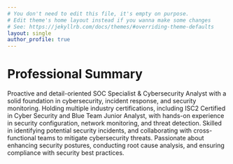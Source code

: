 ```yaml
---
# You don't need to edit this file, it's empty on purpose.
# Edit theme's home layout instead if you wanna make some changes
# See: https://jekyllrb.com/docs/themes/#overriding-theme-defaults
layout: single
author_profile: true
---
```

# Professional Summary


Proactive and detail-oriented SOC Specialist & Cybersecurity Analyst with a solid foundation in
cybersecurity, incident response, and security monitoring. Holding multiple industry certifications,
including ISC2 Certified in Cyber Security and Blue Team Junior Analyst, with hands-on experience in
security configuration, network monitoring, and threat detection. Skilled in identifying potential security
incidents, and collaborating with cross-functional teams to mitigate cybersecurity threats. Passionate
about enhancing security postures, conducting root cause analysis, and ensuring compliance with
security best practices.